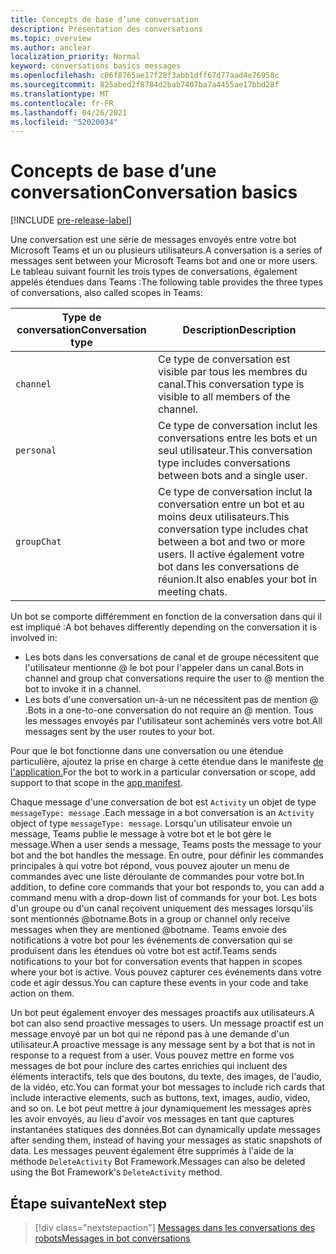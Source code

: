 ```yaml
---
title: Concepts de base d’une conversation
description: Présentation des conversations
ms.topic: overview
ms.author: anclear
localization_priority: Normal
keyword: conversations basics messages
ms.openlocfilehash: c06f8765ae17f28f3abb1dff67d77aad4e76958c
ms.sourcegitcommit: 825abed2f8784d2bab7407ba7a4455ae17bbd28f
ms.translationtype: MT
ms.contentlocale: fr-FR
ms.lasthandoff: 04/26/2021
ms.locfileid: "52020034"
---
```

# <a name="conversation-basics"></a><span data-ttu-id="db7a9-103">Concepts de base d’une conversation</span><span class="sxs-lookup"><span data-stu-id="db7a9-103">Conversation basics</span></span>

[!INCLUDE [pre-release-label](~/includes/v4-to-v3-pointer-bots.md)]

<span data-ttu-id="db7a9-104">Une conversation est une série de messages envoyés entre votre bot Microsoft Teams et un ou plusieurs utilisateurs.</span><span class="sxs-lookup"><span data-stu-id="db7a9-104">A conversation is a series of messages sent between your Microsoft Teams bot and one or more users.</span></span> <span data-ttu-id="db7a9-105">Le tableau suivant fournit les trois types de conversations, également appelés étendues dans Teams :</span><span class="sxs-lookup"><span data-stu-id="db7a9-105">The following table provides the three types of conversations, also called scopes in Teams:</span></span>

| <span data-ttu-id="db7a9-106">Type de conversation</span><span class="sxs-lookup"><span data-stu-id="db7a9-106">Conversation type</span></span> | <span data-ttu-id="db7a9-107">Description</span><span class="sxs-lookup"><span data-stu-id="db7a9-107">Description</span></span> |
| ------- | ----------- |
| `channel` | <span data-ttu-id="db7a9-108">Ce type de conversation est visible par tous les membres du canal.</span><span class="sxs-lookup"><span data-stu-id="db7a9-108">This conversation type is visible to all members of the channel.</span></span> |
| `personal` | <span data-ttu-id="db7a9-109">Ce type de conversation inclut les conversations entre les bots et un seul utilisateur.</span><span class="sxs-lookup"><span data-stu-id="db7a9-109">This conversation type includes conversations between bots and a single user.</span></span> |
| `groupChat` | <span data-ttu-id="db7a9-110">Ce type de conversation inclut la conversation entre un bot et au moins deux utilisateurs.</span><span class="sxs-lookup"><span data-stu-id="db7a9-110">This conversation type includes chat between a bot and two or more users.</span></span> <span data-ttu-id="db7a9-111">Il active également votre bot dans les conversations de réunion.</span><span class="sxs-lookup"><span data-stu-id="db7a9-111">It also enables your bot in meeting chats.</span></span> |

<span data-ttu-id="db7a9-112">Un bot se comporte différemment en fonction de la conversation dans qui il est impliqué :</span><span class="sxs-lookup"><span data-stu-id="db7a9-112">A bot behaves differently depending on the conversation it is involved in:</span></span>

* <span data-ttu-id="db7a9-113">Les bots dans les conversations de canal et de groupe nécessitent que l'utilisateur mentionne @ le bot pour l'appeler dans un canal.</span><span class="sxs-lookup"><span data-stu-id="db7a9-113">Bots in channel and group chat conversations require the user to @ mention the bot to invoke it in a channel.</span></span>
* <span data-ttu-id="db7a9-114">Les bots d'une conversation un-à-un ne nécessitent pas de mention @ .</span><span class="sxs-lookup"><span data-stu-id="db7a9-114">Bots in a one-to-one conversation do not require an @ mention.</span></span> <span data-ttu-id="db7a9-115">Tous les messages envoyés par l'utilisateur sont acheminés vers votre bot.</span><span class="sxs-lookup"><span data-stu-id="db7a9-115">All messages sent by the user routes to your bot.</span></span>

<span data-ttu-id="db7a9-116">Pour que le bot fonctionne dans une conversation ou une étendue particulière, ajoutez la prise en charge à cette étendue dans le manifeste [de l'application.](~/resources/schema/manifest-schema.md)</span><span class="sxs-lookup"><span data-stu-id="db7a9-116">For the bot to work in a particular conversation or scope, add support to that scope in the [app manifest](~/resources/schema/manifest-schema.md).</span></span>

<span data-ttu-id="db7a9-117">Chaque message d'une conversation de bot est `Activity` un objet de type `messageType: message` .</span><span class="sxs-lookup"><span data-stu-id="db7a9-117">Each message in a bot conversation is an `Activity` object of type `messageType: message`.</span></span> <span data-ttu-id="db7a9-118">Lorsqu'un utilisateur envoie un message, Teams publie le message à votre bot et le bot gère le message.</span><span class="sxs-lookup"><span data-stu-id="db7a9-118">When a user sends a message, Teams posts the message to your bot and the bot handles the message.</span></span> <span data-ttu-id="db7a9-119">En outre, pour définir les commandes principales à qui votre bot répond, vous pouvez ajouter un menu de commandes avec une liste déroulante de commandes pour votre bot.</span><span class="sxs-lookup"><span data-stu-id="db7a9-119">In addition, to define core commands that your bot responds to, you can add a command menu with a drop-down list of commands for your bot.</span></span> <span data-ttu-id="db7a9-120">Les bots d'un groupe ou d'un canal reçoivent uniquement des messages lorsqu'ils sont mentionnés @botname.</span><span class="sxs-lookup"><span data-stu-id="db7a9-120">Bots in a group or channel only receive messages when they are mentioned @botname.</span></span> <span data-ttu-id="db7a9-121">Teams envoie des notifications à votre bot pour les événements de conversation qui se produisent dans les étendues où votre bot est actif.</span><span class="sxs-lookup"><span data-stu-id="db7a9-121">Teams sends notifications to your bot for conversation events that happen in scopes where your bot is active.</span></span> <span data-ttu-id="db7a9-122">Vous pouvez capturer ces événements dans votre code et agir dessus.</span><span class="sxs-lookup"><span data-stu-id="db7a9-122">You can capture these events in your code and take action on them.</span></span> 

<span data-ttu-id="db7a9-123">Un bot peut également envoyer des messages proactifs aux utilisateurs.</span><span class="sxs-lookup"><span data-stu-id="db7a9-123">A bot can also send proactive messages to users.</span></span> <span data-ttu-id="db7a9-124">Un message proactif est un message envoyé par un bot qui ne répond pas à une demande d'un utilisateur.</span><span class="sxs-lookup"><span data-stu-id="db7a9-124">A proactive message is any message sent by a bot that is not in response to a request from a user.</span></span> <span data-ttu-id="db7a9-125">Vous pouvez mettre en forme vos messages de bot pour inclure des cartes enrichies qui incluent des éléments interactifs, tels que des boutons, du texte, des images, de l'audio, de la vidéo, etc.</span><span class="sxs-lookup"><span data-stu-id="db7a9-125">You can format your bot messages to include rich cards that include interactive elements, such as buttons, text, images, audio, video, and so on.</span></span> <span data-ttu-id="db7a9-126">Le bot peut mettre à jour dynamiquement les messages après les avoir envoyés, au lieu d'avoir vos messages en tant que captures instantanées statiques des données.</span><span class="sxs-lookup"><span data-stu-id="db7a9-126">Bot can dynamically update messages after sending them, instead of having your messages as static snapshots of data.</span></span> <span data-ttu-id="db7a9-127">Les messages peuvent également être supprimés à l'aide de la méthode `DeleteActivity` Bot Framework.</span><span class="sxs-lookup"><span data-stu-id="db7a9-127">Messages can also be deleted using the Bot Framework's `DeleteActivity` method.</span></span>

## <a name="next-step"></a><span data-ttu-id="db7a9-128">Étape suivante</span><span class="sxs-lookup"><span data-stu-id="db7a9-128">Next step</span></span>

> [!div class="nextstepaction"]
> [<span data-ttu-id="db7a9-129">Messages dans les conversations des robots</span><span class="sxs-lookup"><span data-stu-id="db7a9-129">Messages in bot conversations</span></span>](~/bots/how-to/conversations/conversation-messages.md)
